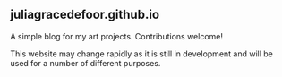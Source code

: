 ## juliagracedefoor.github.io

A simple blog for my art projects. Contributions welcome!

This website may change rapidly as it is still in development and will be used for a number of different purposes.
